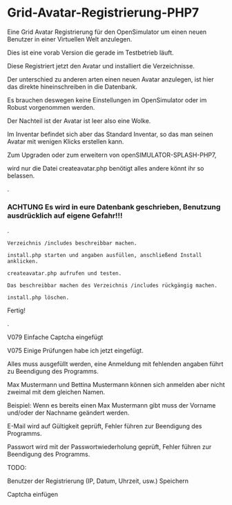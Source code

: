 # Grid-Avatar-Registrierung-PHP7
Eine Grid Avatar Registrierung für den OpenSimulator um einen neuen Benutzer in einer Virtuellen Welt anzulegen.

Dies ist eine vorab Version die gerade im Testbetrieb läuft.

Diese Registriert jetzt den Avatar und installiert die Verzeichnisse.

Der unterschied zu anderen arten einen neuen Avatar anzulegen, 
ist hier das direkte hineinschreiben in die Datenbank.

Es brauchen deswegen keine Einstellungen im OpenSimulator oder im Robust vorgenommen werden.

Der Nachteil ist der Avatar ist leer also eine Wolke.

Im Inventar befindet sich aber das Standard Inventar, 
so das man seinen Avatar mit wenigen Klicks erstellen kann.

Zum Upgraden oder zum erweitern von openSIMULATOR-SPLASH-PHP7, 

wird nur die Datei createavatar.php benötigt alles andere könnt ihr so belassen.

.

### ACHTUNG Es wird in eure Datenbank geschrieben, Benutzung ausdrücklich auf eigene Gefahr!!!

.

    Verzeichnis /includes beschreibbar machen.

    install.php starten und angaben ausfüllen, anschließend Install anklicken.

    createavatar.php aufrufen und testen.

    Das beschreibbar machen des Verzeichnis /includes rückgängig machen.

    install.php löschen.

Fertig!

.

V079 Einfache Captcha eingefügt

V075 Einige Prüfungen habe ich jetzt eingefügt.

Alles muss ausgefüllt werden,
eine Anmeldung mit fehlenden angaben führt zu Beendigung des Programms.

Max Mustermann und Bettina Mustermann können sich anmelden aber nicht zweimal mit dem gleichen Namen.

Beispiel: Wenn es bereits einen Max Mustermann gibt muss der Vorname und/oder der Nachname geändert werden.

E-Mail wird auf Gültigkeit geprüft, Fehler führen zur Beendigung des Programms.

Passwort wird mit der Passwortwiederholung geprüft, Fehler führen zur Beendigung des Programms.



TODO:

Benutzer der Registrierung (IP, Datum, Uhrzeit, usw.) Speichern

Captcha einfügen
